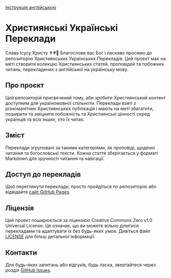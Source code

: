[Інструкція англійською](README.md)

# Християнські Українські Переклади

Слава Ісусу Христу ✝️💗🙏 Благослови вас Бог і ласкаво просимо до репозиторію Християнських Українських Перекладів. Цей проєкт має на меті створити колекцію Християнських статей, проповідей та побожних читань, перекладених з англійської на українську мову.

## Про проєкт

Цей репозиторій присвячений тому, аби зробити Християнський контент доступним для україномовної спільноти. Переклади взяті з різноманітних Християнських публікацій і мають на меті збагатити, поширити та зміцнити побожність та Християнські цінності серед українців та всіх інших, хто їх читає.

## Зміст

Переклади згруповані за такими категоріями, як проповіді, щоденні читання та богословські тексти. Кожна стаття зберігається у форматі Markdown для зручності читання та навігації.

## Доступ до перекладів

Щоб переглянути переклади, просто пройдіться по репозиторію або відвідайте [сайт GitHub Pages](#).

## Ліцензія

Цей проект поширюється за ліцензією Creative Commons Zero v1.0 Universal License. Це означає, що ви можете вільно ділитися перекладами та адаптувати їх без будь-яких умов. Дивіться файл [LICENSE](ЛІЦЕНЗІЯ) для більш детальної інформації.

## Контакти

Для будь-яких запитань або відгуків, будь ласка, звертайтеся через розділ [GitHub Issues](https://github.com/seesmof/Christian-Ukrainian-Articles/issues).
